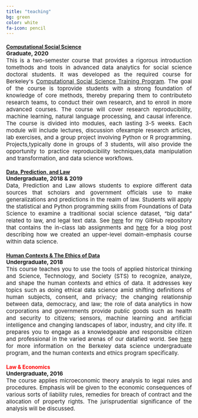 ```yaml
---
title: "teaching"
bg: green
color: white
fa-icon: pencil
---
```


<h4 style="text-align: left;color:red; margin-bottom:0px"><a href="https://github.com/dlab-berkeley/Computational-Social-Science-Training-Program">Computational Social Science</a></h4>
<p align = "justify" style = "margin-top: 0px; font-size:15px"><b>Graduate, 2020</b>
	<br>
	This is a two-semester course that provides a rigorous introduction tomethods and tools in advanced data analytics for social science doctoral students. It was developed as the required course for Berkeley's <a href = "https://bids.berkeley.edu/research/computational-social-science-training-program">Computational Social Science Training Program</a>. The goal of the course is toprovide students with a strong foundation of knowledge of core methods, thereby preparing them to contributeto research teams, to conduct their own research, and to enroll in more advanced courses. The course will cover research reproducibility, machine learning, natural language processing, and causal inference. The course is divided into modules, each lasting 3-5 weeks. Each module will include lectures, discussion ofexample research articles, lab exercises, and a group project involving Python or R programming. Projects,typically done in groups of 3 students, will also provide the opportunity to practice reproducibility techniques,data manipulation and transformation, and data science workflows.</p>

<h4 style="text-align: left;color:red; margin-bottom:0px"><a href="https://github.com/Akesari12/LS123_Data_Prediction_Law_Spring-2019">Data, Prediction, and Law</a></h4>
<p align = "justify" style = "margin-top: 0px; font-size:15px"><b>Undergraduate, 2018 & 2019</b>
	<br>
	Data, Prediction and Law allows students to explore different data sources that scholars and government officials use to make generalizations and predictions in the realm of law. Students will apply the statistical and Python programming skills from Foundations of Data Science to examine a traditional social science dataset, “big data” related to law, and legal text data. See <a href = "https://github.com/Akesari12/LS123_Data_Prediction_Law_Spring-2019/tree/master/labs">here</a> for my GitHub repository that contains the in-class lab assignments and <a href = "https://dlab.berkeley.edu/blog/integrating-law-data-science-teaching">here</a> for a blog post describing how we created an upper-level domain-emphasis course within data science.</p>

<h4 style="text-align: left;color:red; margin-bottom:0px"><a href = "https://data.berkeley.edu/hce">Human Contexts & The Ethics of Data</a></h4>
<p align = "justify" style = "margin-top: 0px; font-size:15px"><b>Undergraduate, 2018</b>
	<br>
	This course teaches you to use the tools of applied historical thinking and Science, Technology, and Society (STS) to recognize, analyze, and shape the human contexts and ethics of data. It addresses key topics such as doing ethical data science amid shifting definitions of human subjects, consent, and privacy; the changing relationship between data, democracy, and law; the role of data analytics in how corporations and governments provide public goods such as health and security to citizens; sensors, machine learning and artificial intelligence and changing landscapes of labor, industry, and city life.  It prepares you to engage as a knowledgeable and responsible citizen and professional in the varied arenas of our datafied world. See <a href = "https://data.berkeley.edu/degrees/human-contexts-and-ethics">here</a> for more information on the Berkeley data science undergraduate program, and the human contexts and ethics program specifically.</p>

<h4 style="text-align: left;color:red; margin-bottom:0px">Law & Economics</h4>
<p align = "justify" style = "margin-top: 0px; font-size:15px"><b>Undergraduate, 2016</b>
	<br>
	The course applies microeconomic theory analysis to legal rules and procedures. Emphasis will be given to the economic consequences of various sorts of liability rules, remedies for breach of contract and the allocation of property rights. The jurisprudential significance of the analysis will be discussed.</p>
